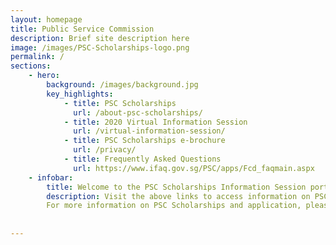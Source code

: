 ```yaml
---
layout: homepage
title: Public Service Commission
description: Brief site description here
image: /images/PSC-Scholarships-logo.png
permalink: /
sections:
    - hero:
        background: /images/background.jpg
        key_highlights:
            - title: PSC Scholarships
              url: /about-psc-scholarships/
            - title: 2020 Virtual Information Session
              url: /virtual-information-session/
            - title: PSC Scholarships e-brochure
              url: /privacy/
            - title: Frequently Asked Questions
              url: https://www.ifaq.gov.sg/PSC/apps/Fcd_faqmain.aspx
    - infobar:
        title: Welcome to the PSC Scholarships Information Session portal! 
        description: Visit the above links to access information on PSC Scholarships and our first-ever virtual information session.\ 
        For more information on PSC Scholarships and application, please visit the [PSC website](https://www.psc.gov.sg/home).
       
       
---
```

